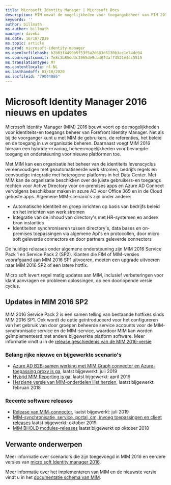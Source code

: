 ```yaml
---
title: Microsoft Identity Manager | Microsoft Docs
description: MIM omvat de mogelijkheden voor toegangsbeheer van FIM 2010 en zorgt ervoor dat u gebruikers, referenties, beleidsregels en toegang in uw organisatie kunt beheren.
keywords: ''
author: billmath
ms.author: billmath
manager: daveba
ms.date: 10/18/2019
ms.topic: article
ms.prod: microsoft-identity-manager
ms.openlocfilehash: b2b63f4490b5f53f5a2d683d5130b3ac1e74dc04
ms.sourcegitcommit: 7e8c3b85dd3c3965de9cb407daf74521e4cc5515
ms.translationtype: MT
ms.contentlocale: nl-NL
ms.lasthandoff: 03/10/2020
ms.locfileid: "79044086"
---
```

# <a name="microsoft-identity-manager-2016-news-and-updates"></a>Microsoft Identity Manager 2016 nieuws en updates

Microsoft Identity Manager (MIM) 2016 bouwt voort op de mogelijkheden voor identiteits-en toegangs beheer van Forefront Identity Manager. Net als bij de voorganger kunt u met MIM de gebruikers, de referenties, het beleid en de toegang in uw organisatie beheren.  Daarnaast voegt MIM 2016 hieraan een hybride-ervaring, beheermogelijkheden voor bevoegde toegang en ondersteuning voor nieuwe platformen toe.


Met MIM kan een organisatie het beheer van de identiteits levenscyclus vereenvoudigen met geautomatiseerde werk stromen, bedrijfs regels en eenvoudige integratie met heterogene platforms in het Data Center. Met MIM kan de organisatie beschikken over de juiste gebruikers-en toegangs rechten voor Active Directory voor on-premises apps en Azure AD Connect vervolgens beschikbaar maken in azure AD voor Office 365 en in de Cloud gehoste apps. Algemene MIM-scenario's zijn onder andere:
 - Automatische identiteit en groep inrichten op basis van bedrijfs beleid en het inrichten van werk stromen
 - Integratie van de inhoud van directory's met HR-systemen en andere bron instanties
 - Identiteiten synchroniseren tussen directory's, data bases en on-premises toepassingen via algemene Api's en protocollen, door micro soft geleverde connectors en door partners geleverde connectors

De huidige releases onder algemene ondersteuning zijn MIM 2016 Service Pack 1 en Service Pack 2 (SP2).  Klanten die FIM of MIM-versies voorafgaand aan MIM 2016 SP1 uitvoeren, moeten een upgrade uitvoeren naar MIM 2016 SP2 of een latere hotfix.

Micro soft levert regel matig updates aan MIM, inclusief verbeteringen voor klant aanvragen en probleem oplossingen, op een doorlopende versie cyclus.

## <a name="updates-in-mim-2016-sp2"></a>Updates in MIM 2016 SP2

MIM 2016 Service Pack 2 is een samen telling van bestaande hotfixes sinds MIM 2016 SP1. Ook wordt de optie geïntroduceerd voor het configureren van het gebruik van door groepen beheerde service accounts voor de MIM-synchronisatie service en de MIM-service, waardoor MIM kan worden geïmplementeerd met andere bijgewerkte platform software. Meer informatie vindt u in de [release geschiedenis van de MIM 2016-versie](./reference/version-history.md)

### <a name="major-new-and-updated-scenarios"></a>Belang rijke nieuwe en bijgewerkte scenario's

- [Azure AD B2B-samen werking met MIM Graph connector en Azure-toepassing proxy is ga](microsoft-identity-manager-2016-graph-b2b-scenario.md), laatst bijgewerkt: juli 2019
- [Hybrid MIM Reporting is ga](https://cloudblogs.microsoft.com/enterprisemobility/2018/02/23/hybrid-mim-reporting-now-available-in-azure-active-directory/), laatst bijgewerkt: april 2019
- [Herziene versie van MIM-onderdelen lijst herzien](microsoft-identity-manager-2016-deprecated-features.md), laatst bijgewerkt: februari 2018

### <a name="recent-software-releases"></a>Recente software releases

- [Release van MIM-connector](./reference/microsoft-identity-manager-2016-connector-version-history.md), laatst bijgewerkt: juli 2019
- [MIM-synchronisatie, service, portal, cm, invoeg toepassingen en client releases](./reference/version-history.md) laatst bijgewerkt: oktober 2019
- [MIM BHOLD modules-releases](./reference/version-bhold-history.md) laatst bijgewerkt op oktober 2018




## <a name="related-topics"></a>Verwante onderwerpen

Meer informatie over scenario's die zijn toegevoegd in MIM 2016 en eerdere versies van [micro soft Identity manager 2016](microsoft-identity-manager-2016.md).

Meer informatie over het implementeren van MIM en de nieuwste versie vindt u in het [documentatie schema van MIM](https://docs.microsoft.com/microsoft-identity-manager/).

